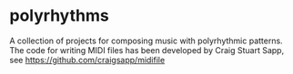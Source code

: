 # polyrhythms
A collection of projects for composing music with polyrhythmic patterns.
The code for writing MIDI files has been developed by Craig Stuart Sapp, see https://github.com/craigsapp/midifile
